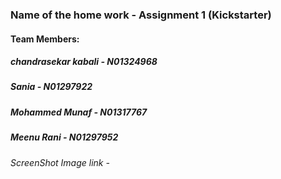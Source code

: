 ### Name of the home work - Assignment 1 (Kickstarter)
#### Team Members:
##### chandrasekar kabali - N01324968
##### Sania - N01297922
##### Mohammed Munaf - N01317767
##### Meenu Rani - N01297952
###### ScreenShot Image link - 
